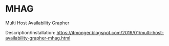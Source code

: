 # MHAG
Multi Host Availability Grapher

Description/Installation:
https://itmonger.blogspot.com/2019/01/multi-host-availability-grapher-mhag.html
